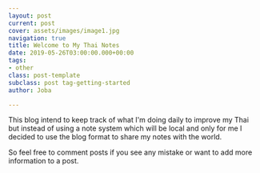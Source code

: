 ```yaml
---
layout: post
current: post
cover: assets/images/image1.jpg
navigation: true
title: Welcome to My Thai Notes
date: 2019-05-26T03:00:00.000+00:00
tags:
- other
class: post-template
subclass: post tag-getting-started
author: Joba

---
```

This blog intend to keep track of what I'm doing daily to improve my Thai but instead of using a note system which will be local and only for me I decided to use the blog format to share my notes with the world. 

So feel free to comment posts if you see any mistake or want to add more information to a post.